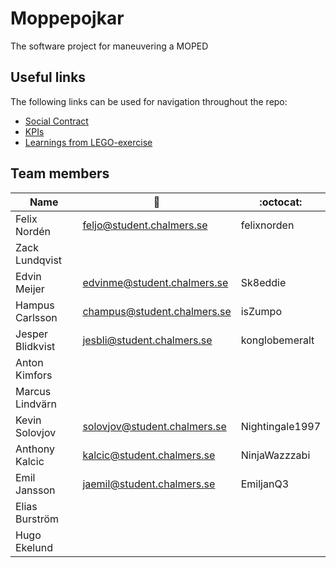 # Moppepojkar
The software project for maneuvering a MOPED

## Useful links

The following links can be used for navigation throughout the repo:

- [Social Contract](./documentation/social-contract.md)
- [KPIs](./documentation/kpis.md)
- [Learnings from LEGO-exercise](./documentation/scrum-learnings/)


## Team members

|     Name     |          :email:          |    :octocat:  |
|--------------|---------------------------|---------------|
| Felix Nordén | feljo@student.chalmers.se |  felixnorden  |
| Zack Lundqvist  |                        |               |
| Edvin Meijer |edvinme@student.chalmers.se | Sk8eddie    |
| Hampus Carlsson| champus@student.chalmers.se | isZumpo   |
| Jesper Blidkvist | jesbli@student.chalmers.se | konglobemeralt |
| Anton Kimfors|                           |               |
| Marcus Lindvärn|                         |               |
| Kevin Solovjov| solovjov@student.chalmers.se | Nightingale1997 |
| Anthony Kalcic| kalcic@student.chalmers.se | NinjaWazzzabi |
| Emil Jansson | jaemil@student.chalmers.se | EmiljanQ3 |
| Elias Burström|                          |               |
| Hugo Ekelund |                           |               |
